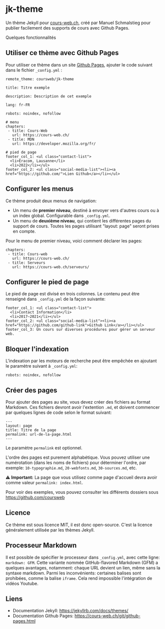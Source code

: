 # jk-theme

Un thème Jekyll pour [cours-web.ch](https://cours-web.ch/), créé par Manuel Schmalstieg pour publier facilement des supports de cours avec Github Pages.

Quelques fonctionnalités

## Utiliser ce thème avec Github Pages

Pour utiliser ce thème dans un site [Github Pages](https://cours-web.ch/git/github-pages.html), ajouter le code suivant dans le fichier `_config.yml` :

```
remote_theme: coursweb/jk-theme

title: Titre exemple

description: Description de cet exemple

lang: fr-FR

robots: noindex, nofollow

# menu 
chapters:
 - title: Cours-Web
   url: https://cours-web.ch/
 - title: MDN
   url: https://developer.mozilla.org/fr/

# pied de page   
footer_col_1: <ul class="contact-list">
  <li>Eracom, Lausanne</li>
  <li>2022</li></ul>
footer_col_2: <ul class="social-media-list"><li><a href="https://github.com/">Lien Github</a></li></ul>
```

## Configurer les menus

Ce thème produit deux menus de navigation:

- Un menu de **premier niveau**, destiné à envoyer vers d'autres cours ou à un index global. Configurable dans `_config.yml`.
- Un menu de **deuxième niveau**, qui contient les différentes pages du support de cours. Toutes les pages utilisant "layout: page" seront prises en compte.

Pour le menu de premier niveau, voici comment déclarer les pages:

```
chapters:
 - title: Cours-web
   url: https://cours-web.ch/
 - title: Serveurs
   url: https://cours-web.ch/serveurs/
```

## Configurer le pied de page

Le pied de page est divisé en trois colonnes. Le contenu peut être renseigné dans `_config.yml` de la façon suivante:

```
footer_col_1: <ul class="contact-list">
  <li>Contact Information</li>
  <li>2017–2021</li></ul>
footer_col_2: <ul class="social-media-list"><li><a href="https://github.com/github-link">Github Link</a></li></ul>
footer_col_3: Un cours sur diverses procédures pour gérer un serveur web.
```

## Bloquer l'indexation

L'indexation par les moteurs de recherche peut être empêchée en ajoutant le paramètre suivant à `_config.yml`:

```
robots: noindex, nofollow
```

## Créer des pages

Pour ajouter des pages au site, vous devez créer des fichiers au format Markdown. Ces fichiers devront avoir l'extention `.md`, et doivent commencer par quelques lignes de code selon le format suivant:

```
---
layout: page
title: Titre de la page
permalink: url-de-la-page.html
---
```

Le paramètre `permalink` est optionnel.

L'ordre des pages est purement alphabétique. Vous pouvez utiliser une numérotation (dans les noms de fichiers) pour déterminer l'ordre, par exemple: `10-typographie.md`, `20-webfonts.md`, `30-sources.md`, etc.

⚠️ **Important:** La page que vous utilisez comme page d'accueil devra avoir comme valeur `permalink: index.html`.

Pour voir des exemples, vous pouvez consulter les différents dossiers sous https://github.com/coursweb

## Licence

Ce thème est sous licence MIT, il est donc open-source. C'est la licence généralement utilisée par les thèmes Jekyll.

## Processeur Markdown

Il est possible de spécifier le processeur dans `_config.yml`, avec cette ligne: `markdown: GFM`. Cette variante nommée GitHub-flavored Markdown (GFM) a quelques avantages, notamment: chaque URL devient un lien, même sans la syntaxe markdown. Parmi les inconvénients: certaines balises sont prohibées, comme la balise `iframe`. Cela rend impossible l'intégration de vidéos Youtube.

## Liens

- Documentation Jekyll: https://jekyllrb.com/docs/themes/
- Documentation Github Pages: https://cours-web.ch/git/github-pages.html

